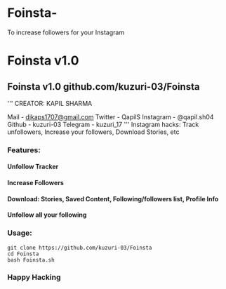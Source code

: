 # Foinsta-
To increase followers for your Instagram

# Foinsta v1.0
## Foinsta v1.0 github.com/kuzuri-03/Foinsta
'''
CREATOR: KAPIL SHARMA

Mail - djkaps1707@gmail.com
Twitter - QapilS
Instagram - @qapil.sh04
Github - kuzuri-03
Telegram - kuzuri_17
'''
Instagram hacks: Track unfollowers, Increase your followers, Download Stories, etc

### Features:
#### Unfollow Tracker
#### Increase Followers
#### Download: Stories, Saved Content, Following/followers list, Profile Info
#### Unfollow all your following



### Usage:
```
git clone https://github.com/kuzuri-03/Foinsta
cd Foinsta
bash Foinsta.sh
```

### Happy Hacking ###




